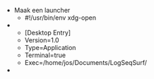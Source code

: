 - Maak een launcher
	- #!/usr/bin/env xdg-open
-
	- [Desktop Entry]
	- Version=1.0
	- Type=Application
	- Terminal=true
	- Exec=/home/jos/Documents/LogSeqSurf/
-